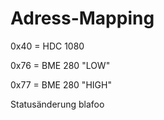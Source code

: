  # Adress-Mapping

 0x40 = HDC 1080

 0x76 = BME 280 "LOW"
 
 0x77 = BME 280 "HIGH"

 
 Statusänderung blafoo
